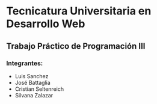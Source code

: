 <img src="https://secretariaextension.uner.edu.ar/wp-content/uploads/2021/04/logo-original-maschico.png" alt="">

# Tecnicatura Universitaria en Desarrollo Web

## Trabajo Práctico de Programación III
    
### Integrantes:
- Luis Sanchez
- José Battaglia
- Cristian Seltenreich
- Silvana Zalazar